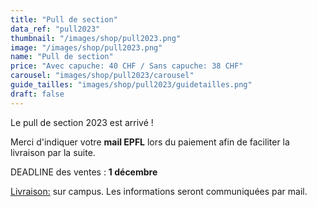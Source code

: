 ```yaml
---
title: "Pull de section"
data_ref: "pull2023"
thumbnail: "/images/shop/pull2023.png"
image: "/images/shop/pull2023.png"
name: "Pull de section"
price: "Avec capuche: 40 CHF / Sans capuche: 38 CHF"
carousel: "images/shop/pull2023/carousel"
guide_tailles: "images/shop/pull2023/guidetailles.png"
draft: false
---
```


Le pull de section 2023 est arrivé !

Merci d'indiquer votre **mail EPFL** lors du paiement afin de faciliter la livraison par la suite.
	
DEADLINE des ventes : **1 décembre**

<u>Livraison:</u> sur campus. Les informations seront communiquées par mail.

